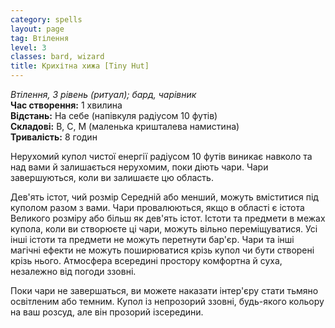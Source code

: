 ```yaml
---
category: spells
layout: page
tag: Втілення
level: 3
classes: bard, wizard
title: Крихітна хижа [Tiny Hut]
---
```


_Втілення, 3 рівень (ритуал); бард, чарівник_    
**Час створення:** 1 хвилина    
**Відстань:** На себе (напівкуля радіусом 10 футів)    
**Складові:** В, С, М (маленька кришталева намистина)    
**Тривалість:** 8 годин    

Нерухомий купол чистої енергії радіусом 10 футів виникає навколо та над вами й залишається нерухомим, поки діють чари. Чари завершуються, коли ви залишаєте цю область.    

Дев'ять істот, чий розмір Середній або менший, можуть вміститися під куполом разом з вами. Чари провалюються, якщо в області є істота Великого розміру або більш як дев'ять істот. Істоти та предмети в межах купола, коли ви створюєте ці чари, можуть вільно переміщуватися. Усі інші істоти та предмети не можуть перетнути бар'єр. Чари та інші магічні ефекти не можуть поширюватися крізь купол чи бути створені крізь нього. Атмосфера всередині простору комфортна й суха, незалежно від погоди ззовні.    

Поки чари не завершаться, ви можете наказати інтер'єру стати тьмяно освітленим або темним. Купол із непрозорий ззовні, будь-якого кольору на ваш розсуд, але він прозорий ізсередини. 
